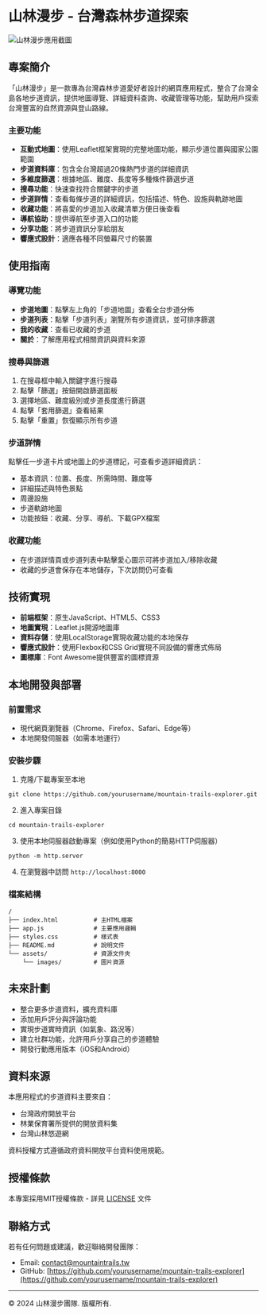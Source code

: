 # 山林漫步 - 台灣森林步道探索
![山林漫步應用截圖](https://images.unsplash.com/photo-1596097155664-4f5be285dee3?auto=format&fit=crop&w=1200&q=80)

## 專案簡介

「山林漫步」是一款專為台灣森林步道愛好者設計的網頁應用程式，整合了台灣全島各地步道資訊，提供地圖導覽、詳細資料查詢、收藏管理等功能，幫助用戶探索台灣豐富的自然資源與登山路線。

### 主要功能

- **互動式地圖**：使用Leaflet框架實現的完整地圖功能，顯示步道位置與國家公園範圍
- **步道資料庫**：包含全台灣超過20條熱門步道的詳細資訊
- **多維度篩選**：根據地區、難度、長度等多種條件篩選步道
- **搜尋功能**：快速查找符合關鍵字的步道
- **步道詳情**：查看每條步道的詳細資訊，包括描述、特色、設施與軌跡地圖
- **收藏功能**：將喜愛的步道加入收藏清單方便日後查看
- **導航協助**：提供導航至步道入口的功能
- **分享功能**：將步道資訊分享給朋友
- **響應式設計**：適應各種不同螢幕尺寸的裝置

## 使用指南

### 導覽功能

- **步道地圖**：點擊左上角的「步道地圖」查看全台步道分佈
- **步道列表**：點擊「步道列表」瀏覽所有步道資訊，並可排序篩選
- **我的收藏**：查看已收藏的步道
- **關於**：了解應用程式相關資訊與資料來源

### 搜尋與篩選

1. 在搜尋框中輸入關鍵字進行搜尋
2. 點擊「篩選」按鈕開啟篩選面板
3. 選擇地區、難度級別或步道長度進行篩選
4. 點擊「套用篩選」查看結果
5. 點擊「重置」恢復顯示所有步道

### 步道詳情

點擊任一步道卡片或地圖上的步道標記，可查看步道詳細資訊：
- 基本資訊：位置、長度、所需時間、難度等
- 詳細描述與特色景點
- 周邊設施
- 步道軌跡地圖
- 功能按鈕：收藏、分享、導航、下載GPX檔案

### 收藏功能

- 在步道詳情頁或步道列表中點擊愛心圖示可將步道加入/移除收藏
- 收藏的步道會保存在本地儲存，下次訪問仍可查看

## 技術實現

- **前端框架**：原生JavaScript、HTML5、CSS3
- **地圖實現**：Leaflet.js開源地圖庫
- **資料存儲**：使用LocalStorage實現收藏功能的本地保存
- **響應式設計**：使用Flexbox和CSS Grid實現不同設備的響應式佈局
- **圖標庫**：Font Awesome提供豐富的圖標資源

## 本地開發與部署

### 前置需求

- 現代網頁瀏覽器（Chrome、Firefox、Safari、Edge等）
- 本地開發伺服器（如需本地運行）

### 安裝步驟

1. 克隆/下載專案至本地
```
git clone https://github.com/yourusername/mountain-trails-explorer.git
```

2. 進入專案目錄
```
cd mountain-trails-explorer
```

3. 使用本地伺服器啟動專案（例如使用Python的簡易HTTP伺服器）
```
python -m http.server
```

4. 在瀏覽器中訪問 `http://localhost:8000`

### 檔案結構

```
/
├── index.html          # 主HTML檔案
├── app.js              # 主要應用邏輯
├── styles.css          # 樣式表
├── README.md           # 說明文件
└── assets/             # 資源文件夾
    └── images/         # 圖片資源
```

## 未來計劃

- 整合更多步道資料，擴充資料庫
- 添加用戶評分與評論功能
- 實現步道實時資訊（如氣象、路況等）
- 建立社群功能，允許用戶分享自己的步道體驗
- 開發行動應用版本（iOS和Android）

## 資料來源

本應用程式的步道資料主要來自：
- 台灣政府開放平台
- 林業保育署所提供的開放資料集
- 台灣山林悠遊網

資料授權方式遵循政府資料開放平台資料使用規範。

## 授權條款

本專案採用MIT授權條款 - 詳見 [LICENSE](LICENSE) 文件

## 聯絡方式

若有任何問題或建議，歡迎聯絡開發團隊：
- Email: contact@mountaintrails.tw
- GitHub: [https://github.com/yourusername/mountain-trails-explorer](https://github.com/yourusername/mountain-trails-explorer)

---

© 2024 山林漫步團隊. 版權所有. 

